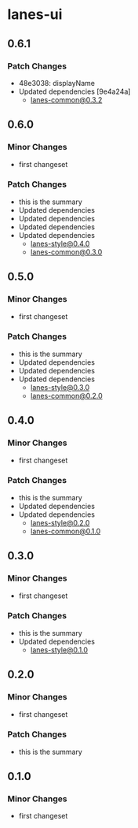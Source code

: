 # lanes-ui

## 0.6.1

### Patch Changes

- 48e3038: displayName
- Updated dependencies [9e4a24a]
  - lanes-common@0.3.2

## 0.6.0

### Minor Changes

- first changeset

### Patch Changes

- this is the summary
- Updated dependencies
- Updated dependencies
- Updated dependencies
- Updated dependencies
  - lanes-style@0.4.0
  - lanes-common@0.3.0

## 0.5.0

### Minor Changes

- first changeset

### Patch Changes

- this is the summary
- Updated dependencies
- Updated dependencies
- Updated dependencies
  - lanes-style@0.3.0
  - lanes-common@0.2.0

## 0.4.0

### Minor Changes

- first changeset

### Patch Changes

- this is the summary
- Updated dependencies
- Updated dependencies
  - lanes-style@0.2.0
  - lanes-common@0.1.0

## 0.3.0

### Minor Changes

- first changeset

### Patch Changes

- this is the summary
- Updated dependencies
  - lanes-style@0.1.0

## 0.2.0

### Minor Changes

- first changeset

### Patch Changes

- this is the summary

## 0.1.0

### Minor Changes

- first changeset
